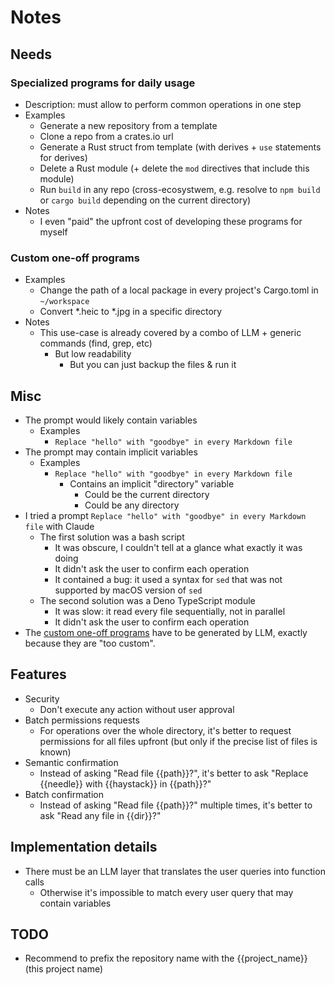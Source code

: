 # Notes

## Needs

### Specialized programs for daily usage

* Description: must allow to perform common operations in one step
* Examples
  * Generate a new repository from a template
  * Clone a repo from a crates.io url
  * Generate a Rust struct from template (with derives + `use` statements for derives)
  * Delete a Rust module (+ delete the `mod` directives that include this module)
  * Run `build` in any repo (cross-ecosystwem, e.g. resolve to `npm build` or `cargo build` depending on the current directory)
* Notes
  * I even "paid" the upfront cost of developing these programs for myself

### Custom one-off programs

* Examples
  * Change the path of a local package in every project's Cargo.toml in `~/workspace`
  * Convert *.heic to *.jpg in a specific directory
* Notes
  * This use-case is already covered by a combo of LLM + generic commands (find, grep, etc)
    * But low readability
      * But you can just backup the files & run it

## Misc

* The prompt would likely contain variables
  * Examples
    * `Replace "hello" with "goodbye" in every Markdown file`
* The prompt may contain implicit variables
  * Examples
    * `Replace "hello" with "goodbye" in every Markdown file`
      * Contains an implicit "directory" variable
        * Could be the current directory
        * Could be any directory
* I tried a prompt `Replace "hello" with "goodbye" in every Markdown file` with Claude
  * The first solution was a bash script
    * It was obscure, I couldn't tell at a glance what exactly it was doing
    * It didn't ask the user to confirm each operation
    * It contained a bug: it used a syntax for `sed` that was not supported by macOS version of `sed`
  * The second solution was a Deno TypeScript module
    * It was slow: it read every file sequentially, not in parallel
    * It didn't ask the user to confirm each operation
* The [custom one-off programs](#custom-one-off-programs) have to be generated by LLM, exactly because they are "too custom".

## Features

* Security
  * Don't execute any action without user approval
* Batch permissions requests
  * For operations over the whole directory, it's better to request permissions for all files upfront (but only if the precise list of files is known)
* Semantic confirmation
  * Instead of asking "Read file {{path}}?", it's better to ask "Replace {{needle}} with {{haystack}} in {{path}}?"
* Batch confirmation
  * Instead of asking "Read file {{path}}?" multiple times, it's better to ask "Read any file in {{dir}}?"

## Implementation details

* There must be an LLM layer that translates the user queries into function calls
  * Otherwise it's impossible to match every user query that may contain variables

## TODO

* Recommend to prefix the repository name with the {{project_name}} (this project name)
